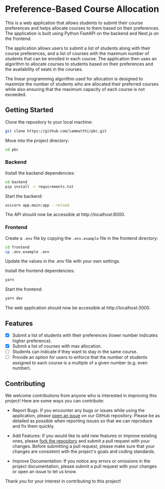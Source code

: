 # Preference-Based Course Allocation

This is a web application that allows students to submit their course preferences and helps allocate courses to them based on their preferences. The application is built using Python FastAPI on the backend and Next.js on the frontend.

The application allows users to submit a list of students along with their course preferences, and a list of courses with the maximum number of students that can be enrolled in each course. The application then uses an algorithm to allocate courses to students based on their preferences and the availability of seats in the courses.

The linear programming algorithm used for allocation is designed to maximize the number of students who are allocated their preferred courses while also ensuring that the maximum capacity of each course is not exceeded.

## Getting Started

Clone the repository to your local machine:

```bash
git clone https://github.com/iammatthi/pbc.git
```

Move into the project directory:

```bash
cd pbc
```

### Backend

Install the backend dependencies:

```bash
cd backend
pip install -r requirements.txt
```

Start the backend:

```bash
uvicorn app.main:app --reload
```

The API should now be accessible at http://localhost:8000.

### Frontend

Create a `.env` file by copying the `.env.example` file in the frontend directory:

```bash
cd frontend
cp .env.example .env
```

Update the values in the .env file with your own settings.

Install the frontend dependencies:

```bash
yarn
```

Start the frontend:

```bash
yarn dev
```

The web application should now be accessible at http://localhost:3000.

## Features

- [x] Submit a list of students with their preferences (lower number indicates higher preference).
- [x] Submit a list of courses with max allocation.
- [ ] Students can indicate if they want to stay in the same course.
- [ ] Provide an option for users to enforce that the number of students assigned to each course is a multiple of a given number (e.g. even number).

## Contributing

We welcome contributions from anyone who is interested in improving this project! Here are some ways you can contribute:

- Report Bugs: If you encounter any bugs or issues while using the application, please [open an issue](https://github.com/iammatthi/pbc/issues/new) on our GitHub repository. Please be as detailed as possible when reporting issues so that we can reproduce and fix them quickly.

- Add Features: If you would like to add new features or improve existing ones, please [fork the repository](https://github.com/iammatthi/pbc/fork) and submit a pull request with your changes. Before submitting a pull request, please make sure that your changes are consistent with the project's goals and coding standards.

- Improve Documentation: If you notice any errors or omissions in the project documentation, please submit a pull request with your changes or open an issue to let us know.

Thank you for your interest in contributing to this project!
